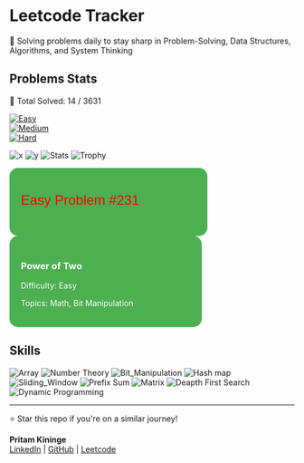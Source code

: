 # Leetcode Tracker</h1>
  
🚀 Solving problems daily to stay sharp in Problem-Solving, Data Structures, Algorithms, and System Thinking

## Problems Stats

🚀 Total Solved: 14 / 3631

[![Easy](https://img.shields.io/badge/Easy-5-brightgreen)](/easy.md)  
[![Medium](https://img.shields.io/badge/Medium-7-yellow)](/medium.md)  
[![Hard](https://img.shields.io/badge/Hard-2-red)](/hard.md)  

![x](https://badgen.net/badge/key/value/red?icon=github)
![y](https://markbadge.com/static/version/v1.0.0?leftbg=555555&rightbg=44cc11&leftColor=red&rightColor=yellow&logo=github&logoColor=red&style=flat&scale=1.5&theme=dark&logobg=333)
![Stats](https://github-readme-stats.vercel.app/api?username=kininge)
![Trophy](https://github-profile-trophy.vercel.app/?username=kininge)


<svg width="350" height="120" xmlns="http://www.w3.org/2000/svg">
  <rect x="0" y="0" width="350" height="120" rx="15" fill="#4CAF50"/>
  <text x="20" y="65" font-size="24" fill="red" font-family="Arial">Easy Problem #231</text>
</svg>


<div style="border-radius:15px; padding:20px; background:#4CAF50; color:white; width:300px;">
  <h3>Power of Two</h3>
  <p>Difficulty: Easy</p>
  <p>Topics: Math, Bit Manipulation</p>
</div>


## Skills 

![Array](https://img.shields.io/badge/Array-gray)
![Number Theory](https://img.shields.io/badge/Number_Theory-gray)
![Bit_Manipulation](https://img.shields.io/badge/Bit_Manipulation-gray)
![Hash map](https://img.shields.io/badge/Hash_Map-gray)
![Sliding_Window](https://img.shields.io/badge/Sliding_Window-gray)
![Prefix Sum](https://img.shields.io/badge/Prefix_Sum-gray)
![Matrix](https://img.shields.io/badge/Matrix-gray)
![Deapth First Search](https://img.shields.io/badge/Depth_First_Search-gray)
![Dynamic Programming](https://img.shields.io/badge/Dynamic_Programming-gray)

---

⭐ Star this repo if you're on a similar journey!

**Pritam Kininge**    
[LinkedIn](https://linkedin.com/in/pritam-kininge)  |  [GitHub](https://github.com/kininge)  |  [Leetcode](https://leetcode.com/u/kininge007/)
</div>






